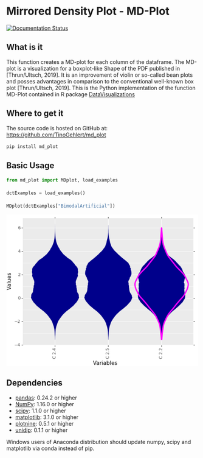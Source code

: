 # Mirrored Density Plot - MD-Plot

[![Documentation Status](https://readthedocs.org/projects/md-plot/badge/?version=latest)](https://md-plot.readthedocs.io/en/latest/?badge=latest)

## What is it
This function creates a MD-plot for each column of the dataframe. The MD-plot is a visualization
for a boxplot-like Shape of the PDF published in [Thrun/Ultsch, 2019]. It is an improvement of
violin or so-called bean plots and posses advantages in comparison to the conventional well-known
box plot [Thrun/Ultsch, 2019]. This is the Python implementation of the function MD-Plot contained 
in R package [DataVisualizations](https://cran.r-project.org/web/packages/DataVisualizations/index.html)

## Where to get it
The source code is hosted on GitHub at: https://github.com/TinoGehlert/md_plot

```sh
pip install md_plot
```

## Basic Usage
```python
from md_plot import MDplot, load_examples

dctExamples = load_examples()

MDplot(dctExamples["BimodalArtificial"])
```

<div align="left">
  <img src="https://github.com/TinoGehlert/md_plot/blob/master/doc/images/bimodal_artificial.png"><br>
</div>

## Dependencies
- [pandas](https://pandas.pydata.org): 0.24.2 or higher
- [NumPy](http://www.numpy.org): 1.16.0 or higher
- [scipy](https://www.scipy.org/): 1.1.0 or higher
- [matplotlib](https://matplotlib.org/): 3.1.0 or higher
- [plotnine](https://plotnine.readthedocs.io/en/stable/): 0.5.1 or higher
- [unidip](https://github.com/BenjaminDoran/unidip/): 0.1.1 or higher

Windows users of Anaconda distribution should update numpy, scipy and matplotlib via conda instead of pip.
